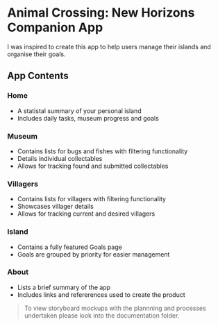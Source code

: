 # Animal Crossing: New Horizons Companion App

I was inspired to create this app to help users manage their islands and organise their goals.

## App Contents

### Home
  - A statistal summary of your personal island
  - Includes daily tasks, museum progress and goals

### Museum
  - Contains lists for bugs and fishes with filtering functionality
  - Details individual collectables
  - Allows for tracking found and submitted collectables

### Villagers
  - Contains lists for villagers with filtering functionality
  - Showcases villager details
  - Allows for tracking current and desired villagers

### Island
  - Contains a fully featured Goals page
  - Goals are grouped by priority for easier management

### About
  - Lists a brief summary of the app
  - Includes links and refererences used to create the product

> To view storyboard mockups with the plannning and processes undertaken please look into the documentation folder.
